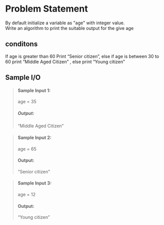 # Problem Statement

By default initialize a variable as "age" with integer value.            
Write an algorithm to print the suitable output for the give age


## conditons
If age is greater than 60 Print “Senior citizen”, else if age is between 30 to 60 print “Middle Aged Citizen” , else print “Young citizen”


## Sample I/O

> #### Sample Input 1:
> age = 35
>
> ##### Output:
> “Middle Aged Citizen”

> #### Sample Input 2:
> age = 65
>
> #### Output:
> “Senior citizen”

> #### Sample Input 3:
> age = 12
>
> #### Output:
> “Young citizen”
